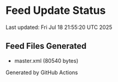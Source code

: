 # Feed Update Status
Last updated: Fri Jul 18 21:55:20 UTC 2025

## Feed Files Generated
- master.xml (80540 bytes)

Generated by GitHub Actions

